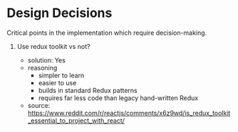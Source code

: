 # Design Decisions

Critical points in the implementation which require decision-making.

1. Use redux toolkit vs not?

    - solution: Yes
    - reasoning
        - simpler to learn
        - easier to use
        - builds in standard Redux patterns
        - requires far less code than legacy hand-written Redux
    - source: https://www.reddit.com/r/reactjs/comments/x6z9wd/is_redux_toolkit_essential_to_project_with_react/